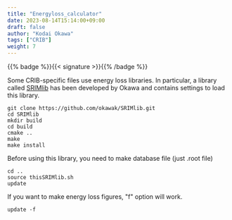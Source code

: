 ```yaml
---
title: "Energyloss_calculator"
date: 2023-08-14T15:14:00+09:00
draft: false
author: "Kodai Okawa"
tags: ["CRIB"]
weight: 7
---
```


{{% badge %}}{{< signature >}}{{% /badge %}}

Some CRIB-specific files use energy loss libraries.
In particular, a library called [SRIMlib](https://github.com/okawak/SRIMlib) has been developed by Okawa and contains settings to load this library.


```shell
git clone https://github.com/okawak/SRIMlib.git
cd SRIMlib
mkdir build
cd build
cmake ..
make
make install
```

Before using this library, you need to make database file (just .root file)

```shell
cd ..
source thisSRIMlib.sh
update
```

If you want to make energy loss figures, "f" option will work.

```shell
update -f
```
